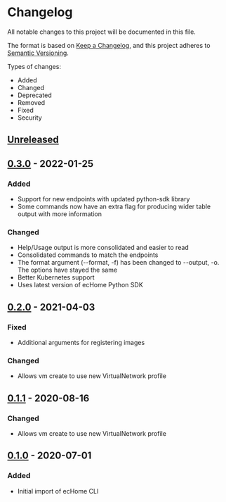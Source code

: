 # Changelog

All notable changes to this project will be documented in this file.

The format is based on [Keep a Changelog](https://keepachangelog.com/en/1.0.0/),
and this project adheres to [Semantic Versioning](https://semver.org/spec/v2.0.0.html).

Types of changes:

* Added
* Changed
* Deprecated
* Removed
* Fixed
* Security

## [Unreleased]

## [0.3.0] - 2022-01-25

### Added
- Support for new endpoints with updated python-sdk library
- Some commands now have an extra flag for producing wider table output with more information

### Changed
- Help/Usage output is more consolidated and easier to read
- Consolidated commands to match the endpoints
- The format argument (--format, -f) has been changed to --output, -o. The options have stayed the same
- Better Kubernetes support
- Uses latest version of ecHome Python SDK

## [0.2.0] - 2021-04-03

### Fixed 
- Additional arguments for registering images


### Changed
- Allows vm create to use new VirtualNetwork profile 

## [0.1.1] - 2020-08-16

### Changed
- Allows vm create to use new VirtualNetwork profile 

## [0.1.0] - 2020-07-01

### Added
- Initial import of ecHome CLI

[unreleased]: https://github.com/mgtrrz/echome-cli/compare/0.3.0...HEAD
[0.3.0]: https://github.com/mgtrrz/echome-cli/compare/0.2.0...0.3.0
[0.2.0]: https://github.com/mgtrrz/echome-cli/compare/0.1.0...0.2.0
[0.1.1]: https://github.com/mgtrrz/echome-cli/compare/0.1.0...0.1.1
[0.1.0]: https://github.com/mgtrrz/echome-cli/releases/tag/0.1.0
